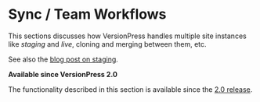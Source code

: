 # Sync / Team Workflows

This sections discusses how VersionPress handles multiple site instances like *staging* and *live*, cloning and merging between them, etc.

See also the [blog post on staging](https://blog.versionpress.net/2015/09/versionpress-2-0-staging/).

<div class="note">
 
  **Available since VersionPress 2.0**
 
  The functionality described in this section is available since the [2.0 release](./release-notes/2.0).
 
</div>

